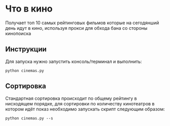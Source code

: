 # Что в кино
Получает топ 10 самых рейтинговых фильмов которые на сегодянший день идут в кино, 
используя прокси для обхода бана со стороны кинопоиска

## Инструкции
Для запуска нужно запустить консоль/терминал и выполнить:

```
python cinemas.py
```

## Сортировка
Стандартная сортировка происходит по общему рейтингу в нисходящем порядке,
для сортировки по количеству кинотеатров в котором идёт показ необходимо запускать
скрипт следующим образом:

```
python cinemas.py --s
```

